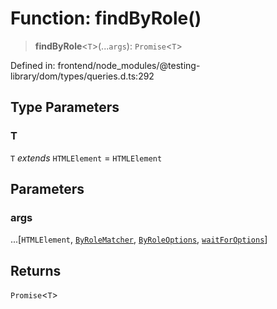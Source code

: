 # Function: findByRole()

> **findByRole**\<`T`\>(...`args`): `Promise`\<`T`\>

Defined in: frontend/node\_modules/@testing-library/dom/types/queries.d.ts:292

## Type Parameters

### T

`T` *extends* `HTMLElement` = `HTMLElement`

## Parameters

### args

...\[`HTMLElement`, [`ByRoleMatcher`](../type-aliases/ByRoleMatcher.md), [`ByRoleOptions`](../interfaces/ByRoleOptions.md), [`waitForOptions`](../interfaces/waitForOptions.md)\]

## Returns

`Promise`\<`T`\>

